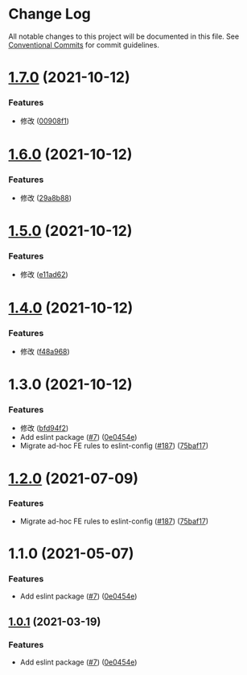 # Change Log

All notable changes to this project will be documented in this file.
See [Conventional Commits](https://conventionalcommits.org) for commit guidelines.

# [1.7.0](https://github.com/pancakeswap/pancake-toolkit/tree/master/packages/eslint-config-pancake/compare/@dx-chain-toolkit/eslint-config-pancake@1.6.0...@dx-chain-toolkit/eslint-config-pancake@1.7.0) (2021-10-12)


### Features

* 修改 ([00908f1](https://github.com/pancakeswap/pancake-toolkit/tree/master/packages/eslint-config-pancake/commit/00908f1a61d3aa6ccd8b794266505f53e4f9ece2))





# [1.6.0](https://github.com/pancakeswap/pancake-toolkit/tree/master/packages/eslint-config-pancake/compare/@dx-chain-toolkit/eslint-config-pancake@1.5.0...@dx-chain-toolkit/eslint-config-pancake@1.6.0) (2021-10-12)


### Features

* 修改 ([29a8b88](https://github.com/pancakeswap/pancake-toolkit/tree/master/packages/eslint-config-pancake/commit/29a8b88b0c99495bb8c2c64a1ec3f2744cd2e1ed))





# [1.5.0](https://github.com/pancakeswap/pancake-toolkit/tree/master/packages/eslint-config-pancake/compare/@dx-chain-toolkit/eslint-config-pancake@1.4.0...@dx-chain-toolkit/eslint-config-pancake@1.5.0) (2021-10-12)


### Features

* 修改 ([e11ad62](https://github.com/pancakeswap/pancake-toolkit/tree/master/packages/eslint-config-pancake/commit/e11ad624b9dbfe4afef104b21245653819273d05))





# [1.4.0](https://github.com/pancakeswap/pancake-toolkit/tree/master/packages/eslint-config-pancake/compare/@dx-chain-toolkit/eslint-config-pancake@1.3.0...@dx-chain-toolkit/eslint-config-pancake@1.4.0) (2021-10-12)


### Features

* 修改 ([f48a968](https://github.com/pancakeswap/pancake-toolkit/tree/master/packages/eslint-config-pancake/commit/f48a9685cdeaccdce7d69a2aaeee41110e5c3748))





# 1.3.0 (2021-10-12)


### Features

* 修改 ([bfd94f2](https://github.com/pancakeswap/pancake-toolkit/tree/master/packages/eslint-config-pancake/commit/bfd94f24b2f2e20d9b76d0a6d2012a2bfa89324e))
* Add eslint package ([#7](https://github.com/pancakeswap/pancake-toolkit/tree/master/packages/eslint-config-pancake/issues/7)) ([0e0454e](https://github.com/pancakeswap/pancake-toolkit/tree/master/packages/eslint-config-pancake/commit/0e0454eb9a63e976934956dc5c66fbef2ce2017a))
* Migrate ad-hoc FE rules to eslint-config ([#187](https://github.com/pancakeswap/pancake-toolkit/tree/master/packages/eslint-config-pancake/issues/187)) ([75baf17](https://github.com/pancakeswap/pancake-toolkit/tree/master/packages/eslint-config-pancake/commit/75baf175c8316fdfc549bc99e2bc38d65b18c5b6))





# [1.2.0](https://github.com/pancakeswap/pancake-toolkit/tree/master/packages/eslint-config-pancake/compare/@pancakeswap/eslint-config-pancake@1.1.0...@pancakeswap/eslint-config-pancake@1.2.0) (2021-07-09)


### Features

* Migrate ad-hoc FE rules to eslint-config ([#187](https://github.com/pancakeswap/pancake-toolkit/tree/master/packages/eslint-config-pancake/issues/187)) ([75baf17](https://github.com/pancakeswap/pancake-toolkit/tree/master/packages/eslint-config-pancake/commit/75baf175c8316fdfc549bc99e2bc38d65b18c5b6))





# 1.1.0 (2021-05-07)


### Features

* Add eslint package ([#7](https://github.com/pancakeswap/pancake-toolkit/tree/master/packages/eslint-config-pancake/issues/7)) ([0e0454e](https://github.com/pancakeswap/pancake-toolkit/tree/master/packages/eslint-config-pancake/commit/0e0454eb9a63e976934956dc5c66fbef2ce2017a))





## [1.0.1](https://github.com/pancakeswap/pancake-toolkit/tree/master/packages/eslint-config-pancake/compare/@pancakeswap-libs/eslint-config-pancake@1.0.1...@pancakeswap-libs/eslint-config-pancake@1.0.1) (2021-03-19)


### Features

* Add eslint package ([#7](https://github.com/pancakeswap/pancake-toolkit/tree/master/packages/eslint-config-pancake/issues/7)) ([0e0454e](https://github.com/pancakeswap/pancake-toolkit/tree/master/packages/eslint-config-pancake/commit/0e0454eb9a63e976934956dc5c66fbef2ce2017a))
